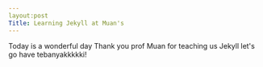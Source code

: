 ```yaml
---
layout:post
Title: Learning Jekyll at Muan's
---
```


Today is a wonderful day
Thank you prof Muan for teaching us Jekyll
let's go have tebanyakkkkki!
